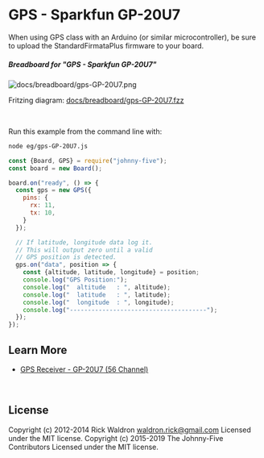 <!--remove-start-->

# GPS - Sparkfun GP-20U7

<!--remove-end-->


When using GPS class with an Arduino (or similar microcontroller), be sure to upload the StandardFirmataPlus firmware to your board.





##### Breadboard for "GPS - Sparkfun GP-20U7"



![docs/breadboard/gps-GP-20U7.png](breadboard/gps-GP-20U7.png)<br>

Fritzing diagram: [docs/breadboard/gps-GP-20U7.fzz](breadboard/gps-GP-20U7.fzz)

&nbsp;




Run this example from the command line with:
```bash
node eg/gps-GP-20U7.js
```


```javascript
const {Board, GPS} = require("johnny-five");
const board = new Board();

board.on("ready", () => {
  const gps = new GPS({
    pins: {
      rx: 11,
      tx: 10,
    }
  });

  // If latitude, longitude data log it.
  // This will output zero until a valid
  // GPS position is detected.
  gps.on("data", position => {
    const {altitude, latitude, longitude} = position;
    console.log("GPS Position:");
    console.log("  altitude   : ", altitude);
    console.log("  latitude   : ", latitude);
    console.log("  longitude  : ", longitude);
    console.log("--------------------------------------");
  });
});

```









## Learn More

- [GPS Receiver - GP-20U7 (56 Channel)](https://www.sparkfun.com/products/13740)

&nbsp;

<!--remove-start-->

## License
Copyright (c) 2012-2014 Rick Waldron <waldron.rick@gmail.com>
Licensed under the MIT license.
Copyright (c) 2015-2019 The Johnny-Five Contributors
Licensed under the MIT license.

<!--remove-end-->
